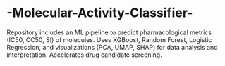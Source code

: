 # -Molecular-Activity-Classifier-
Repository includes an ML pipeline to predict pharmacological metrics (IC50, CC50, SI) of molecules. Uses XGBoost, Random Forest, Logistic Regression, and visualizations (PCA, UMAP, SHAP) for data analysis and interpretation. Accelerates drug candidate screening.
